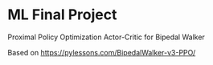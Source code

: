 # ML Final Project
Proximal Policy Optimization Actor-Critic for Bipedal Walker

Based on https://pylessons.com/BipedalWalker-v3-PPO/
